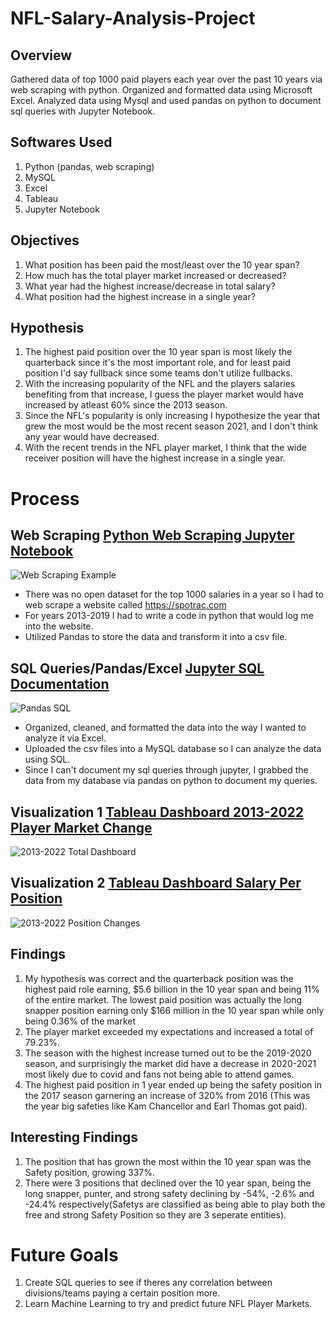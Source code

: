 # NFL-Salary-Analysis-Project 
## Overview
Gathered data of top 1000 paid players each year over the past 10 years via web scraping with python. Organized and formatted data using Microsoft Excel. Analyzed data using Mysql and used pandas on python to document sql queries with Jupyter Notebook.

## Softwares Used
1. Python (pandas, web scraping) 
2. MySQL 
3. Excel 
4. Tableau 
5. Jupyter Notebook

## Objectives
1. What position has been paid the most/least over the 10 year span? 
2. How much has the total player market increased or decreased? 
3. What year had the highest increase/decrease in total salary? 
4. What position had the highest increase in a single year?

## Hypothesis
1. The highest paid position over the 10 year span is most likely the quarterback since it's the most important role, and for least paid position I'd say fullback since some teams don't utilize fullbacks. 
2. With the increasing popularity of the NFL and the players salaries benefiting from that increase, I guess the player market would have increased by atleast 60% since the 2013 season. 
3. Since the NFL's popularity is only increasing I hypothesize the year that grew the most would be the most recent season 2021, and I don't think any year would have decreased. 
4. With the recent trends in the NFL player market, I think that the wide receiver position will have the highest increase in a single year.


# Process
## Web Scraping [Python Web Scraping Jupyter Notebook](https://github.com/jay28son/NFL-Salary-Analysis-Project/blob/main/NFL%20Salary%20Project/Jupyter%20Documentation/Jupyter%20Notebook%202013%20Data%20.ipynb)
![Web Scraping Example](https://user-images.githubusercontent.com/100823027/184520835-57fffbd7-867b-493f-ab28-79482b1a5e3b.PNG)
+ There was no open dataset for the top 1000 salaries in a year so I had to web scrape a website called https://spotrac.com 
+ For years 2013-2019 I had to write a code in python that would log me into the website.
+ Utilized Pandas to store the data and transform it into a csv file.
## SQL Queries/Pandas/Excel [Jupyter SQL Documentation](https://github.com/jay28son/NFL-Salary-Analysis-Project/blob/main/NFL%20Salary%20Project/Jupyter%20Notebook%20SQL.ipynb)
![Pandas SQL](https://user-images.githubusercontent.com/100823027/184520814-936a3cff-d2c2-451a-be07-390ac4e8ebb7.PNG)
+ Organized, cleaned, and formatted the data into the way I wanted to analyze it via Excel.
+ Uploaded the csv files into a MySQL database so I can analyze the data using SQL.
+ Since I can't document my sql queries through jupyter, I grabbed the data from my database via pandas on python to document my queries.


## Visualization 1              [Tableau Dashboard 2013-2022 Player Market Change](https://public.tableau.com/app/profile/jayson1569/viz/NFLSalaryAnalysis-2013-2022TotalDashboard/2013-2022Dashboard)
![2013-2022 Total Dashboard](https://user-images.githubusercontent.com/100823027/184520651-ad72f10f-f3d6-4d63-87e3-d5ed370bcd6b.PNG)


## Visualization 2              [Tableau Dashboard Salary Per Position](https://public.tableau.com/app/profile/jayson1569/viz/NFLSalaryAnalysis-PositionChangesDashboard/2013-2022PerPosition)
![2013-2022 Position Changes](https://user-images.githubusercontent.com/100823027/184520653-99a07de6-99d5-4b44-83d3-486fad436bcc.PNG)

## Findings
1. My hypothesis was correct and the quarterback position was the highest paid role earning, $5.6 billion in the 10 year span and being 11% of the entire market. The lowest paid position was actually the long snapper position earning only $166 million in the 10 year span while only being 0.36% of the market
2. The player market exceeded my expectations and increased a total of 79.23%. 
3. The season with the highest increase turned out to be the 2019-2020 season, and surprisingly the market did have a decrease in 2020-2021 most likely due to covid and fans not being able to attend games. 
4. The highest paid position in 1 year ended up being the safety position in the 2017 season garnering an increase of 320% from 2016 (This was the year big safeties like Kam Chancellor and Earl Thomas got paid).

## Interesting Findings
1. The position that has grown the most within the 10 year span was the Safety position, growing 337%. 
2. There were 3 positions that declined over the 10 year span, being the long snapper, punter, and strong safety declining by -54%, -2.6% and -24.4% respectively(Safetys are classified as being able to play both the free and strong Safety Position so they are 3 seperate entities).


# Future Goals
1. Create SQL queries to see if theres any correlation between divisions/teams paying a certain position more.
2. Learn Machine Learning to try and predict future NFL Player Markets.
